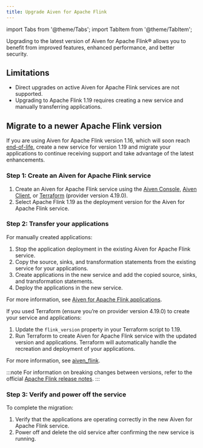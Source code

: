 ```yaml
---
title: Upgrade Aiven for Apache Flink
---
```

import Tabs from '@theme/Tabs';
import TabItem from '@theme/TabItem';

Upgrading to the latest version of Aiven for Apache Flink® allows you to benefit from improved features, enhanced performance, and better security.

## Limitations

- Direct upgrades on active Aiven for Apache Flink services are not supported.
- Upgrading to Apache Flink 1.19 requires creating a new service and manually
  transferring applications.

## Migrate to a newer Apache Flink version

If you are using Aiven for Apache Flink version 1.16, which will soon
reach [end-of-life](/docs/platform/reference/eol-for-major-versions#aiven-for-flink),
create a new service for version 1.19 and migrate your applications to continue
receiving support and take advantage of the latest enhancements.

### Step 1: Create an Aiven for Apache Flink service

1. Create an Aiven for Apache Flink service using the
   [Aiven Console](https://console.aiven.io/), [Aiven Client](/docs/tools/cli/service/flink),
   or [Terraform](/docs/tools/terraform) (provider version 4.19.0).
1. Select Apache Flink 1.19 as the deployment version for the
   Aiven for Apache Flink service.

### Step 2: Transfer your applications

<Tabs groupId="transfer">
<TabItem value="manual" label="Manual" default>

For manually created applications:

1. Stop the application deployment in the existing Aiven for Apache Flink service.
1. Copy the source, sinks, and transformation statements from the existing
   service for your applications.
1. Create applications in the new service and add the copied source, sinks, and
   transformation statements.
1. Deploy the applications in the new service.

For more information, see [Aiven for Apache Flink applications](/docs/products/flink/howto/create-flink-applications).

</TabItem>
<TabItem value="terraform" label="Using Terraform">

If you used Terraform (ensure you’re on provider version 4.19.0) to create your service
and applications:

1. Update the `flink_version` property in your Terraform script to 1.19.
1. Run Terraform to create Aiven for Apache Flink service with the updated
   version and applications. Terraform will automatically handle the recreation and
   deployment of your applications.

For more information, see [aiven_flink](https://registry.terraform.io/providers/aiven/aiven/latest/docs/resources/flink).

</TabItem>
</Tabs>

:::note
For information on breaking changes between versions, refer to the official [Apache Flink release notes](https://nightlies.apache.org/flink/flink-docs-release-1.19/release-notes/flink-1.19/).
:::

### Step 3: Verify and power off the service

To complete the migration:

1. Verify that the applications are operating correctly in the new
   Aiven for Apache Flink service.
1. Power off and delete the old service after confirming the new service is running.
